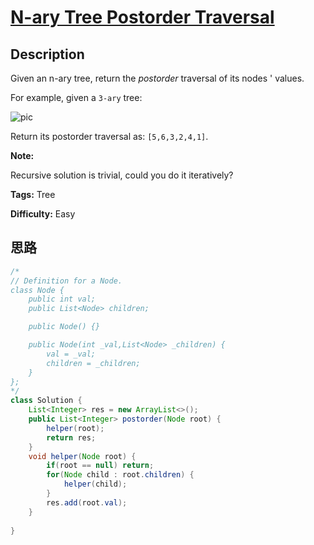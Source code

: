 # [N-ary Tree Postorder Traversal][title]

## Description

Given an n-ary tree, return the _postorder_ traversal of its nodes ' values.

For example, given a `3-ary` tree:

![pic](https://assets.leetcode.com/uploads/2018/10/12/narytreeexample.png)

Return its postorder traversal as: `[5,6,3,2,4,1]`.

**Note:**

Recursive solution is trivial, could you do it iteratively?

**Tags:** Tree

**Difficulty:** Easy

## 思路

``` java
/*
// Definition for a Node.
class Node {
    public int val;
    public List<Node> children;

    public Node() {}

    public Node(int _val,List<Node> _children) {
        val = _val;
        children = _children;
    }
};
*/
class Solution {
    List<Integer> res = new ArrayList<>();
    public List<Integer> postorder(Node root) {
        helper(root);
        return res;
    }
    void helper(Node root) {
        if(root == null) return;
        for(Node child : root.children) {
            helper(child);
        }
        res.add(root.val);
    }
    
}
```

[title]: https://leetcode.com/problems/n-ary-tree-postorder-traversal
